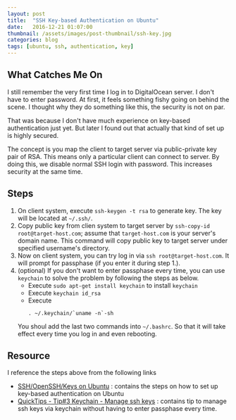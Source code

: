 ```yaml
---
layout: post
title:  "SSH Key-based Authentication on Ubuntu"
date:   2016-12-21 01:07:00
thumbnail: /assets/images/post-thumbnail/ssh-key.jpg
categories: blog
tags: [ubuntu, ssh, authentication, key]
---
```


## What Catches Me On

I still remember the very first time I log in to DigitalOcean server. I don't have to enter password.
At first, it feels something fishy going on behind the scene. I thought why they do something like this, the security is not on par.

That was because I don't have much experience on key-based authentication just yet. But later I found out that actually that kind of set up is highly secured.

The concept is you map the client to target server via public-private key pair of RSA. This means only a particular client can connect to server.
By doing this, we disable normal SSH login with password. This increases security at the same time.

## Steps

1. On client system, execute `ssh-keygen -t rsa` to generate key. The key will be located at `~/.ssh/`.
2. Copy public key from clien system to target server by `ssh-copy-id root@target-host.com`; assume that `target-host.com` is your server's domain name. This command will copy public key to target server under specified username's directory.
3. Now on client system, you can try log in via `ssh root@target-host.com`. It will prompt for passphase (if you enter it during step 1.).
4. (optional) If you don't want to enter passphase every time, you can use `keychain` to solve the problem by following the steps as below.
   * Execute `sudo apt-get install keychain` to install `keychain`
   * Execute `keychain id_rsa`
   * Execute
      ```shell
      . ~/.keychain/`uname -n`-sh
      ```  
   You shoul add the last two commands into `~/.bashrc`. So that it will take effect every time you log in and even rebooting.

## Resource

I reference the steps above from the following links

* [SSH/OpenSSH/Keys on Ubuntu](https://help.ubuntu.com/community/SSH/OpenSSH/Keys) : contains the steps on how to set up key-based authentication on Ubuntu
* [QuickTips - Tip#3 Keychain - Manage ssh keys](https://help.ubuntu.com/community/QuickTips) : contains tip to manage ssh keys via keychain without having to enter passphase every time.
